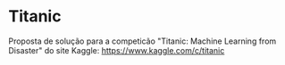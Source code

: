 # Titanic
Proposta de solução para a competicão "Titanic: Machine Learning from Disaster" do site Kaggle: https://www.kaggle.com/c/titanic
